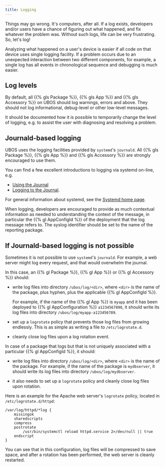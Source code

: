 ```yaml
---
title: Logging
---
```


Things may go wrong. It's computers, after all. If a log exists, developers and/or
users have a chance of figuring out what happened, and fix whatever the problem was.
Without such logs, life can be very frustrating. So, let's log!

Analyzing what happened on a user's device is easier if all code on that device
uses single logging facility. If a problem occurs due to an unexpected interaction
between two different components, for example, a single log has all events in
chronological sequence and debugging is much easier.

## Log levels

By default, all {{% gls Package %}}, {{% gls App %}} and {{% gls Accessory %}} on UBOS
should log warnings, errors and above. They should not log informational, debug-level or
other low-level messages.

It should be documented how it is possible to temporarily change the level of logging,
e.g. to assist the user with diagnosing and resolving a problem.

## Journald-based logging

UBOS uses the logging facilities provided by ``systemd``'s ``journald``. All {{% gls Package %}},
{{% gls App %}} and {{% gls Accessory %}} are strongly encouraged to use them.

You can find a few excellent introductions to logging via systemd on-line, e.g.

* [Using the Journal](http://0pointer.de/blog/projects/journalctl.html)
* [Logging to the Journal](http://0pointer.de/blog/projects/journal-submit.html).

For general information about systemd, see the
[Systemd home page](http://freedesktop.org/wiki/Software/systemd/).

When logging, developers are encouraged to provide as much contextual information as
needed to understanding the context of the message, in particular the {{% gl AppConfigId %}}
of the deployment that the log message refers to. The syslog identifier should be
set to the name of the reporting package.

## If Journald-based logging is not possible

Sometimes it is not possible to use ``systemd``'s ``journald``. For example, a web
server might log every request, and that would overwhelm the journal.

In this case, an {{% gl Package %}}, {{% gl App %}} or {{% gl Accessory %}} should:

* write log files into directory ``/ubos/log/<dir>``, where ``<dir>`` is the name of the
  package, plus hyphen, plus the applicable {{% gl AppConfigId %}}.

  For example, if the name of the {{% gl App %}} is ``myapp`` and it has been deployed to
  {{% gl AppConfiguration %}} ``a1234567890``, it should write its log files into directory
  ``/ubos/log/myapp-a123456789``.

* set up a ``logrotate`` policy that prevents those log files from growing endlessly.
  This is as simple as writing a file to ``/etc/logrotate.d``.

* cleanly close log files upon a log rotation event.

In case of a package that logs but that is not uniquely associated with a particular
{{% gl AppConfigId %}}, it should:

* write log files into directory ``/ubos/log/<dir>``, where ``<dir>`` is the name of the
  package. For example, if the name of the package is ``mydbserver``, it should write its
  log files into directory ``/ubos/log/mydbserver``.

* it also needs to set up a ``logrotate`` policy and cleanly close log files upon
  rotation.

Here is an example for the Apache web server's ``logrotate`` policy, located in
``/etc/logrotate.d/httpd``:

```
/var/log/httpd/*log {
    missingok
    sharedscripts
    compress
    postrotate
        /usr/bin/systemctl reload httpd.service 2>/dev/null || true
    endscript
}
```

You can see that in this configuration, log files will be compressed to save space,
and after a rotation has been performed, the web server is cleanly restarted.
